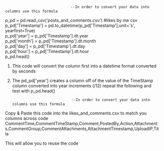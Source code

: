                                   --In order to convert your data into columns use this formula

p_pd = pd.read_csv('posts_and_comments.csv') #likes by me csv <br>
p_pd['Timestamp'] = pd.to_datetime(p_pd['Timestamp'],unit='s', yearfirst=True)  <br> 
p_pd['year'] = p_pd['Timestamp'].dt.year           <br> 
p_pd['month'] = p_pd['Timestamp'].dt.month         <br> 
p_pd['day'] = p_pd['Timestamp'].dt.day   <br> 
p_pd['hour'] = p_pd['Timestamp'].dt.hour   <br> 
p_pd.head()<br>

1. This code will convert the column first into a datetime format converted by seconds

2. The pd_pd['year'] creates a column off of the value of the TimeStamp column converted into year increments (/12) repeat the following and test with p_pd.head()

                                  --In order to convert your data into columns use this formula
                                  
  Copy & Paste this code into the likes_and_comments.csv to match you columns across code <br>
        CommentTime,CommentTimeStamp,Comment,PostedBy,Action,Attachments,CommentGroup,CommentAttachments,AttachmentTimestamp,UploadIP,Title
        
  This will allow you to reuse the code
